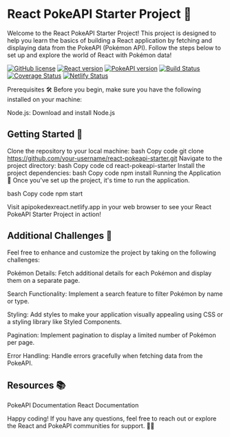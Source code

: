 # React PokeAPI Starter Project 🚀

Welcome to the React PokeAPI Starter Project! This project is designed to help you learn the basics of building a React application by fetching and displaying data from the PokeAPI (Pokémon API). Follow the steps below to set up and explore the world of React with Pokémon data!

[![GitHub license](https://img.shields.io/badge/license-MIT-blue.svg)](https://github.com/your-username/react-pokeapi-starter/blob/main/LICENSE)
[![React version](https://img.shields.io/badge/React-17.0.2-blue.svg)](https://reactjs.org/)
[![PokeAPI version](https://img.shields.io/badge/PokeAPI-v2-red.svg)](https://pokeapi.co/docs/v2)
[![Build Status](https://img.shields.io/travis/your-username/react-pokeapi-starter/main.svg)](https://travis-ci.org/your-username/react-pokeapi-starter)
[![Coverage Status](https://coveralls.io/repos/github/your-username/react-pokeapi-starter/badge.svg)](https://coveralls.io/github/your-username/react-pokeapi-starter)
[![Netlify Status](https://api.netlify.com/api/v1/badges/b3430cbd-3a98-4220-aeae-822214deb757/deploy-status)](https://app.netlify.com/sites/apipokedexreact/deploys)

Prerequisites 🛠️
Before you begin, make sure you have the following installed on your machine:

Node.js: Download and install Node.js

## Getting Started 🚀
Clone the repository to your local machine:
bash
Copy code
git clone https://github.com/your-username/react-pokeapi-starter.git
Navigate to the project directory:
bash
Copy code
cd react-pokeapi-starter
Install the project dependencies:
bash
Copy code
npm install
Running the Application 🏃
Once you've set up the project, it's time to run the application.

bash
Copy code
npm start

Visit apipokedexreact.netlify.app in your web browser to see your React PokeAPI Starter Project in action!

## Additional Challenges 🌟
Feel free to enhance and customize the project by taking on the following challenges:

Pokémon Details: Fetch additional details for each Pokémon and display them on a separate page.

Search Functionality: Implement a search feature to filter Pokémon by name or type.

Styling: Add styles to make your application visually appealing using CSS or a styling library like Styled Components.

Pagination: Implement pagination to display a limited number of Pokémon per page.

Error Handling: Handle errors gracefully when fetching data from the PokeAPI.

## Resources 📚
PokeAPI Documentation
React Documentation

Happy coding! If you have any questions, feel free to reach out or explore the React and PokeAPI communities for support. 🚀👾
